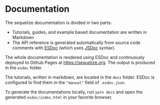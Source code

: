 # Documentation

The sequelize documentation is divided in two parts:

- Tutorials, guides, and example based documentation are written in Markdown
- The API reference is generated automatically from source code comments with [ESDoc](http://esdoc.org) (which uses [JSDoc](http://usejsdoc.org) syntax).

The whole documentation is rendered using ESDoc and continuously deployed to Github Pages at https://sequelize.org. The output is produced in the `esdoc` folder.

The tutorials, written in markdown, are located in the `docs` folder. ESDoc is configured to find them in the `"manual"` field of `.esdoc.json`.

To generate the documentations locally, run `yarn docs` and open the generated `esdoc/index.html` in your favorite browser.
